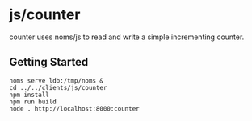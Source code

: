 # js/counter

counter uses noms/js to read and write a simple incrementing counter.


## Getting Started

```
noms serve ldb:/tmp/noms &
cd ../../clients/js/counter
npm install
npm run build
node . http://localhost:8000:counter
```
